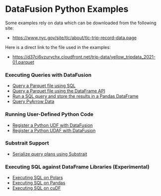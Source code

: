 <!---
  Licensed to the Apache Software Foundation (ASF) under one
  or more contributor license agreements.  See the NOTICE file
  distributed with this work for additional information
  regarding copyright ownership.  The ASF licenses this file
  to you under the Apache License, Version 2.0 (the
  "License"); you may not use this file except in compliance
  with the License.  You may obtain a copy of the License at

    http://www.apache.org/licenses/LICENSE-2.0

  Unless required by applicable law or agreed to in writing,
  software distributed under the License is distributed on an
  "AS IS" BASIS, WITHOUT WARRANTIES OR CONDITIONS OF ANY
  KIND, either express or implied.  See the License for the
  specific language governing permissions and limitations
  under the License.
-->

# DataFusion Python Examples

Some examples rely on data which can be downloaded from the following site:

- https://www.nyc.gov/site/tlc/about/tlc-trip-record-data.page

Here is a direct link to the file used in the examples:

- https://d37ci6vzurychx.cloudfront.net/trip-data/yellow_tripdata_2021-01.parquet

### Executing Queries with DataFusion

- [Query a Parquet file using SQL](./sql-parquet.py)
- [Query a Parquet file using the DataFrame API](./dataframe-parquet.py)
- [Run a SQL query and store the results in a Pandas DataFrame](./sql-to-pandas.py)
- [Query PyArrow Data](./query-pyarrow-data.py)

### Running User-Defined Python Code

- [Register a Python UDF with DataFusion](./python-udf.py)
- [Register a Python UDAF with DataFusion](./python-udaf.py)

### Substrait Support

- [Serialize query plans using Substrait](./substrait.py)

### Executing SQL against DataFrame Libraries (Experimental)

- [Executing SQL on Polars](./sql-on-polars.py)
- [Executing SQL on Pandas](./sql-on-pandas.py)
- [Executing SQL on cuDF](./sql-on-cudf.py)
